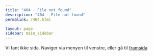```yaml
---
title: "404 - File not found"
description: "404 - File not found"
permalink: /404.html

layout: page
sidebar: main_sidebar
---
```


Vi fant ikke sida. Naviger via menyen til venstre, eller gå til [framsida](index.html)
